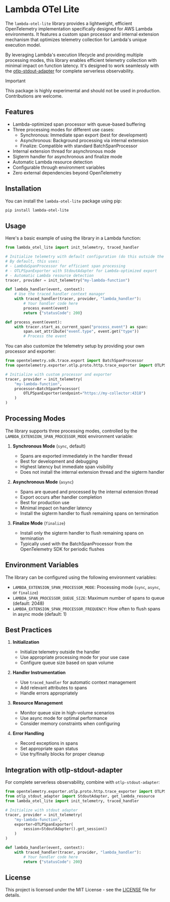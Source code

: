 # Lambda OTel Lite

The `lambda-otel-lite` library provides a lightweight, efficient OpenTelemetry implementation specifically designed for AWS Lambda environments. It features a custom span processor and internal extension mechanism that optimizes telemetry collection for Lambda's unique execution model.

By leveraging Lambda's execution lifecycle and providing multiple processing modes, this library enables efficient telemetry collection with minimal impact on function latency. It's designed to work seamlessly with the [otlp-stdout-adapter](https://github.com/dev7a/serverless-otlp-forwarder/tree/main/packages/python/adapter) for complete serverless observability.

>[!IMPORTANT]
>This package is highly experimental and should not be used in production. Contributions are welcome.

## Features

- Lambda-optimized span processor with queue-based buffering
- Three processing modes for different use cases:
  - Synchronous: Immediate span export (best for development)
  - Asynchronous: Background processing via internal extension
  - Finalize: Compatible with standard BatchSpanProcessor
- Internal extension thread for asynchronous mode
- Sigterm handler for asynchronous and finalize mode
- Automatic Lambda resource detection
- Configurable through environment variables
- Zero external dependencies beyond OpenTelemetry

## Installation

You can install the `lambda-otel-lite` package using pip:

```bash
pip install lambda-otel-lite
```

## Usage

Here's a basic example of using the library in a Lambda function:

```python
from lambda_otel_lite import init_telemetry, traced_handler

# Initialize telemetry with default configuration (do this outside the handler)
# By default, this uses:
# - LambdaSpanProcessor for efficient span processing
# - OTLPSpanExporter with StdoutAdapter for Lambda-optimized export
# - Automatic Lambda resource detection
tracer, provider = init_telemetry("my-lambda-function")

def lambda_handler(event, context):
    # Use the traced_handler context manager
    with traced_handler(tracer, provider, "lambda_handler"):
        # Your handler code here
        process_event(event)
        return {"statusCode": 200}

def process_event(event):
    with tracer.start_as_current_span("process_event") as span:
        span.set_attribute("event.type", event.get("type"))
        # Process the event
```

You can also customize the telemetry setup by providing your own processor and exporter:

```python
from opentelemetry.sdk.trace.export import BatchSpanProcessor
from opentelemetry.exporter.otlp.proto.http.trace_exporter import OTLPSpanExporter

# Initialize with custom processor and exporter
tracer, provider = init_telemetry(
    "my-lambda-function",
    processor=BatchSpanProcessor(
        OTLPSpanExporter(endpoint="https://my-collector:4318")
    )
)
```

## Processing Modes

The library supports three processing modes, controlled by the `LAMBDA_EXTENSION_SPAN_PROCESSOR_MODE` environment variable:

1. **Synchronous Mode** (`sync`, default)
   - Spans are exported immediately in the handler thread
   - Best for development and debugging
   - Highest latency but immediate span visibility
   - Does not install the internal extension thread and the sigterm handler

2. **Asynchronous Mode** (`async`)
   - Spans are queued and processed by the internal extension thread
   - Export occurs after handler completion
   - Best for production use
   - Minimal impact on handler latency
   - Install the sigterm handler to flush remaining spans on termination

3. **Finalize Mode** (`finalize`)
   - Install only the sigterm handler to flush remaining spans on termination
   - Typically used with the BatchSpanProcessor from the OpenTelemetry SDK for periodic flushes

## Environment Variables

The library can be configured using the following environment variables:

- `LAMBDA_EXTENSION_SPAN_PROCESSOR_MODE`: Processing mode (`sync`, `async`, or `finalize`)
- `LAMBDA_SPAN_PROCESSOR_QUEUE_SIZE`: Maximum number of spans to queue (default: 2048)
- `LAMBDA_EXTENSION_SPAN_PROCESSOR_FREQUENCY`: How often to flush spans in async mode (default: 1)

## Best Practices

1. **Initialization**
   - Initialize telemetry outside the handler
   - Use appropriate processing mode for your use case
   - Configure queue size based on span volume

2. **Handler Instrumentation**
   - Use `traced_handler` for automatic context management
   - Add relevant attributes to spans
   - Handle errors appropriately

3. **Resource Management**
   - Monitor queue size in high-volume scenarios
   - Use async mode for optimal performance
   - Consider memory constraints when configuring

4. **Error Handling**
   - Record exceptions in spans
   - Set appropriate span status
   - Use try/finally blocks for proper cleanup

## Integration with otlp-stdout-adapter

For complete serverless observability, combine with `otlp-stdout-adapter`:

```python
from opentelemetry.exporter.otlp.proto.http.trace_exporter import OTLPSpanExporter
from otlp_stdout_adapter import StdoutAdapter, get_lambda_resource
from lambda_otel_lite import init_telemetry, traced_handler

# Initialize with stdout adapter
tracer, provider = init_telemetry(
    "my-lambda-function",
    exporter=OTLPSpanExporter(
        session=StdoutAdapter().get_session()
    )
)

def lambda_handler(event, context):
    with traced_handler(tracer, provider, "lambda_handler"):
        # Your handler code here
        return {"statusCode": 200}
```

## License

This project is licensed under the MIT License - see the [LICENSE](LICENSE) file for details. 